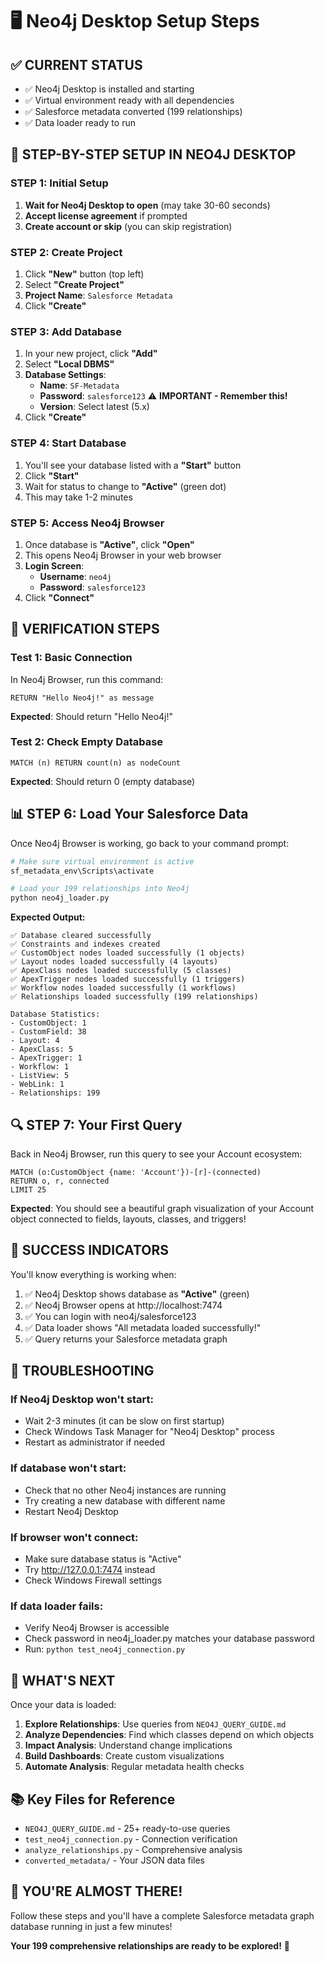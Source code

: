 # 🖥️ Neo4j Desktop Setup Steps

## ✅ **CURRENT STATUS**
- ✅ Neo4j Desktop is installed and starting
- ✅ Virtual environment ready with all dependencies
- ✅ Salesforce metadata converted (199 relationships)
- ✅ Data loader ready to run

## 🚀 **STEP-BY-STEP SETUP IN NEO4J DESKTOP**

### **STEP 1: Initial Setup**
1. **Wait for Neo4j Desktop to open** (may take 30-60 seconds)
2. **Accept license agreement** if prompted
3. **Create account or skip** (you can skip registration)

### **STEP 2: Create Project**
1. Click **"New"** button (top left)
2. Select **"Create Project"**
3. **Project Name**: `Salesforce Metadata`
4. Click **"Create"**

### **STEP 3: Add Database**
1. In your new project, click **"Add"**
2. Select **"Local DBMS"**
3. **Database Settings**:
   - **Name**: `SF-Metadata`
   - **Password**: `salesforce123` ⚠️ **IMPORTANT - Remember this!**
   - **Version**: Select latest (5.x)
4. Click **"Create"**

### **STEP 4: Start Database**
1. You'll see your database listed with a **"Start"** button
2. Click **"Start"** 
3. Wait for status to change to **"Active"** (green dot)
4. This may take 1-2 minutes

### **STEP 5: Access Neo4j Browser**
1. Once database is **"Active"**, click **"Open"**
2. This opens Neo4j Browser in your web browser
3. **Login Screen**:
   - **Username**: `neo4j`
   - **Password**: `salesforce123`
4. Click **"Connect"**

## 🎯 **VERIFICATION STEPS**

### **Test 1: Basic Connection**
In Neo4j Browser, run this command:
```cypher
RETURN "Hello Neo4j!" as message
```
**Expected**: Should return "Hello Neo4j!"

### **Test 2: Check Empty Database**
```cypher
MATCH (n) RETURN count(n) as nodeCount
```
**Expected**: Should return 0 (empty database)

## 📊 **STEP 6: Load Your Salesforce Data**

Once Neo4j Browser is working, go back to your command prompt:

```bash
# Make sure virtual environment is active
sf_metadata_env\Scripts\activate

# Load your 199 relationships into Neo4j
python neo4j_loader.py
```

**Expected Output:**
```
✅ Database cleared successfully
✅ Constraints and indexes created
✅ CustomObject nodes loaded successfully (1 objects)
✅ Layout nodes loaded successfully (4 layouts)
✅ ApexClass nodes loaded successfully (5 classes)
✅ ApexTrigger nodes loaded successfully (1 triggers)
✅ Workflow nodes loaded successfully (1 workflows)
✅ Relationships loaded successfully (199 relationships)

Database Statistics:
- CustomObject: 1
- CustomField: 38
- Layout: 4
- ApexClass: 5
- ApexTrigger: 1
- Workflow: 1
- ListView: 5
- WebLink: 1
- Relationships: 199
```

## 🔍 **STEP 7: Your First Query**

Back in Neo4j Browser, run this query to see your Account ecosystem:

```cypher
MATCH (o:CustomObject {name: 'Account'})-[r]-(connected)
RETURN o, r, connected
LIMIT 25
```

**Expected**: You should see a beautiful graph visualization of your Account object connected to fields, layouts, classes, and triggers!

## 🎉 **SUCCESS INDICATORS**

You'll know everything is working when:
1. ✅ Neo4j Desktop shows database as **"Active"** (green)
2. ✅ Neo4j Browser opens at http://localhost:7474
3. ✅ You can login with neo4j/salesforce123
4. ✅ Data loader shows "All metadata loaded successfully!"
5. ✅ Query returns your Salesforce metadata graph

## 🔧 **TROUBLESHOOTING**

### **If Neo4j Desktop won't start:**
- Wait 2-3 minutes (it can be slow on first startup)
- Check Windows Task Manager for "Neo4j Desktop" process
- Restart as administrator if needed

### **If database won't start:**
- Check that no other Neo4j instances are running
- Try creating a new database with different name
- Restart Neo4j Desktop

### **If browser won't connect:**
- Make sure database status is "Active"
- Try http://127.0.0.1:7474 instead
- Check Windows Firewall settings

### **If data loader fails:**
- Verify Neo4j Browser is accessible
- Check password in neo4j_loader.py matches your database password
- Run: `python test_neo4j_connection.py`

## 🎯 **WHAT'S NEXT**

Once your data is loaded:

1. **Explore Relationships**: Use queries from `NEO4J_QUERY_GUIDE.md`
2. **Analyze Dependencies**: Find which classes depend on which objects
3. **Impact Analysis**: Understand change implications
4. **Build Dashboards**: Create custom visualizations
5. **Automate Analysis**: Regular metadata health checks

## 📚 **Key Files for Reference**

- `NEO4J_QUERY_GUIDE.md` - 25+ ready-to-use queries
- `test_neo4j_connection.py` - Connection verification
- `analyze_relationships.py` - Comprehensive analysis
- `converted_metadata/` - Your JSON data files

## 🚀 **YOU'RE ALMOST THERE!**

Follow these steps and you'll have a complete Salesforce metadata graph database running in just a few minutes! 

**Your 199 comprehensive relationships are ready to be explored!** 🎉
